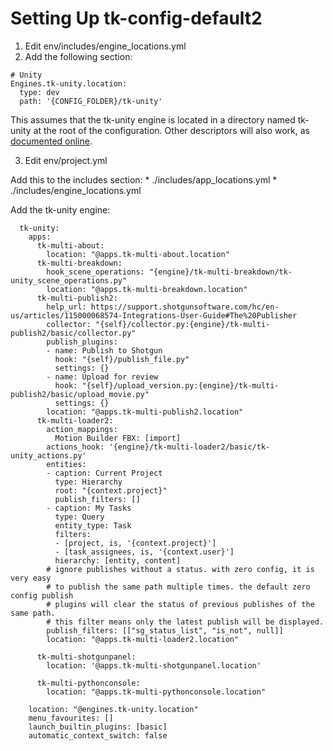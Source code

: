 # Setting Up tk-config-default2

1. Edit env/includes/engine_locations.yml
2. Add the following section:
```
# Unity
Engines.tk-unity.location:
  type: dev
  path: '{CONFIG_FOLDER}/tk-unity'
```

This assumes that the tk-unity engine is located in a directory named tk-unity at the root of the configuration. Other descriptors will also work, as [documented online](https://developer.shotgunsoftware.com/tk-core/descriptor.html).

3. Edit env/project.yml


Add this to the includes section:
    * ./includes/app_locations.yml
    * ./includes/engine_locations.yml
    
    
Add the tk-unity engine:
```
  tk-unity: 
    apps:
      tk-multi-about:
        location: "@apps.tk-multi-about.location"
      tk-multi-breakdown: 
        hook_scene_operations: "{engine}/tk-multi-breakdown/tk-unity_scene_operations.py"
        location: "@apps.tk-multi-breakdown.location"
      tk-multi-publish2: 
        help_url: https://support.shotgunsoftware.com/hc/en-us/articles/115000068574-Integrations-User-Guide#The%20Publisher
        collector: "{self}/collector.py:{engine}/tk-multi-publish2/basic/collector.py"
        publish_plugins:
        - name: Publish to Shotgun
          hook: "{self}/publish_file.py"
          settings: {}
        - name: Upload for review
          hook: "{self}/upload_version.py:{engine}/tk-multi-publish2/basic/upload_movie.py"
          settings: {}
        location: "@apps.tk-multi-publish2.location"
      tk-multi-loader2: 
        action_mappings:
          Motion Builder FBX: [import]
        actions_hook: '{engine}/tk-multi-loader2/basic/tk-unity_actions.py'
        entities:
        - caption: Current Project
          type: Hierarchy
          root: "{context.project}"
          publish_filters: []
        - caption: My Tasks
          type: Query
          entity_type: Task
          filters:
          - [project, is, '{context.project}']
          - [task_assignees, is, '{context.user}']
          hierarchy: [entity, content]
        # ignore publishes without a status. with zero config, it is very easy
        # to publish the same path multiple times. the default zero config publish
        # plugins will clear the status of previous publishes of the same path.
        # this filter means only the latest publish will be displayed.
        publish_filters: [["sg_status_list", "is_not", null]]
        location: "@apps.tk-multi-loader2.location"
  
      tk-multi-shotgunpanel:
        location: '@apps.tk-multi-shotgunpanel.location'

      tk-multi-pythonconsole:
        location: "@apps.tk-multi-pythonconsole.location"

    location: "@engines.tk-unity.location"
    menu_favourites: []
    launch_builtin_plugins: [basic]
    automatic_context_switch: false
```
